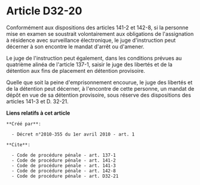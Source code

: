 # Article D32-20

Conformément aux dispositions des articles 141-2 et 142-8, si la personne mise en examen se soustrait volontairement aux
obligations de l'assignation à résidence avec surveillance électronique, le juge d'instruction peut décerner à son encontre
le mandat d'arrêt ou d'amener. 

Le juge de l'instruction peut également, dans les conditions prévues au quatrième alinéa de l'article 137-1, saisir le juge
des libertés et de la détention aux fins de placement en détention provisoire. 

Quelle que soit la peine d'emprisonnement encourue, le juge des libertés et de la détention peut décerner, à l'encontre de
cette personne, un mandat de dépôt en vue de sa détention provisoire, sous réserve des dispositions des articles 141-3 et D.
32-21.

**Liens relatifs à cet article**

	**Créé par**:

	  - Décret n°2010-355 du 1er avril 2010 - art. 1

	**Cite**:

	  - Code de procédure pénale - art. 137-1
	  - Code de procédure pénale - art. 141-2
	  - Code de procédure pénale - art. 141-3
	  - Code de procédure pénale - art. 142-8
	  - Code de procédure pénale - art. D32-21
